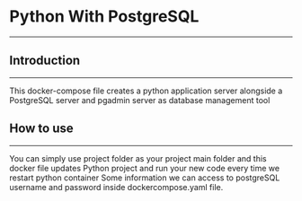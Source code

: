 # Python With PostgreSQL
***
## Introduction
***
This docker-compose file creates a python application server alongside a PostgreSQL server and pgadmin server as database management tool

## How to use
***
You can simply use project folder as your project main folder and this docker file updates Python project and run your new code every time we restart python container
Some information  we can access to postgreSQL username and password inside dockercompose.yaml file.
